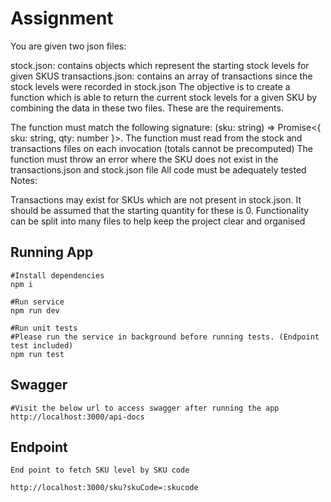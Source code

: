 # Assignment 
You are given two json files:

stock.json: contains objects which represent the starting stock levels for given SKUS
transactions.json: contains an array of transactions since the stock levels were recorded in stock.json
The objective is to create a function which is able to return the current stock levels for a given SKU by combining the data in these two files. These are the requirements.

The function must match the following signature: (sku: string) => Promise<{ sku: string, qty: number }>.
The function must read from the stock and transactions files on each invocation (totals cannot be precomputed)
The function must throw an error where the SKU does not exist in the transactions.json and stock.json file
All code must be adequately tested
Notes:

Transactions may exist for SKUs which are not present in stock.json. It should be assumed that the starting quantity for these is 0.
Functionality can be split into many files to help keep the project clear and organised


## Running App
``` 
#Install dependencies
npm i 

#Run service
npm run dev

#Run unit tests
#Please run the service in background before running tests. (Endpoint test included)
npm run test
```

## Swagger 

```
#Visit the below url to access swagger after running the app
http://localhost:3000/api-docs

```


## Endpoint

```
End point to fetch SKU level by SKU code

http://localhost:3000/sku?skuCode=:skucode

```
